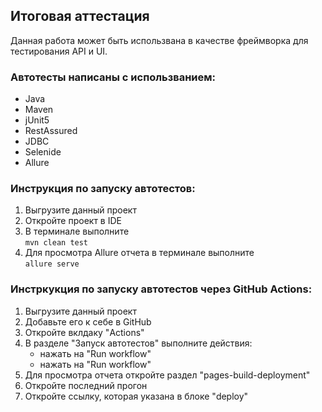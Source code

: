 ## Итоговая аттестация

Данная работа может быть использвана в качестве фреймворка для тестирования API и UI.

### Автотесты написаны с использванием:
- Java
- Maven
- jUnit5
- RestAssured
- JDBC
- Selenide
- Allure

### Инструкция по запуску автотестов:
1. Выгрузите данный проект
2. Откройте проект в IDE
3. В терминале выполните<br/>
   `mvn clean test`
4. Для просмотра Allure отчета в терминале выполните <br/>
   `allure serve`

### Инстркукция по запуску автотестов через GitHub Actions:
1. Выгрузите данный проект
2. Добавьте его к себе в GitHub
3. Откройте вклдаку "Actions"
4. В разделе "Запуск автотестов" выполните действия:
   * нажать на "Run workflow"
   * нажать на "Run workflow"
5. Для просмотра отчета откройте раздел "pages-build-deployment"
6. Откройте последний прогон
7. Откройте ссылку, которая указана в блоке "deploy"

